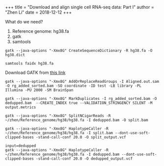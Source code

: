 +++
title = "Download and align single cell RNA-seq data: Part I"
author = "Zhen Li"
date = 2018-12-12
+++

What do we need?
1) Reference genome: hg38.fa
2) gatk
3) samtools

```
gatk --java-options "-Xmx8G" CreateSequenceDictionary -R hg38.fa -O hg38.dict
```

```
samtools faidx hg38.fa
```

Download GATK from <a href=""> this link <a>

```
gatk --java-options "-Xmx8G" AddOrReplaceReadGroups -I Aligned.out.sam -O rg_added_sorted.bam -SO coordinate -ID test -LB library -PL Illumina -PU 2000 -SM BrainSpan
```

```
gatk --java-options "-Xmx8G" MarkDuplicates -I rg_added_sorted.bam -O dedupped.bam  --CREATE_INDEX true --VALIDATION_STRINGENCY SILENT -M output.metrics
```

```
gatk --java-options "-Xmx8G" SplitNCigarReads -R ~/zhen/Reference_genome/hg38/hg38.fa -I dedupped.bam -O split.bam
```

```
gatk --java-options "-Xmx8G" HaplotypeCaller -R ~/zhen/Reference_genome/hg38/hg38.fa -I split.bam --dont-use-soft-clipped-bases -stand-call-conf 20.0 -O split_output.vcf
```

```
input=dedupped
gatk --java-options "-Xmx8G" HaplotypeCaller -R ~/zhen/Reference_genome/hg38/hg38.fa -I dedupped.bam --dont-use-soft-clipped-bases -stand-call-conf 20.0 -O dedupped_output.vcf
```
